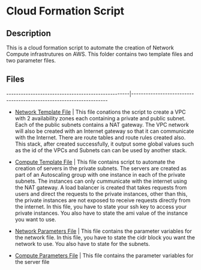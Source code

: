 # Cloud Formation Script

## Description

This is a cloud formation script to automate the creation of Network Compute infrastrutures on AWS.
This folder contains two template files and two parameter files.

## Files
---------------------------------------------------|--------------------------------------------------------------------

- [Network Template File](./b-network.yml) | This file conations the script to create a VPC with 2 availability zones each containing a private and public subnet. Each of the public subnets contains a NAT gateway. The VPC network will also be created with an Internet gateway so that it can communicate with the Internet. There are route tables and route rules created also. This stack, after created successfully, it output some global values such as the id of the VPCs and Subnets can can be used by another stack.

- [Compute Template File](./server.yml) | This file contains script to automate the creation of servers in the private subnets. The servers are created as part of an Autoscaling group with one instance in each of the private subnets. The instances can only cummunicate with the internet using the NAT gateway. A load balancer is created that takes requests from users and direct the requests to the private instances, other than this, the private instances are not exposed to receive requests directly from the internet. In this file, you have to state your ssh key to access your private instances. You also have to state the ami value of the instance you want to use.

- [Network Parameters File](./network-parameters.json) | This file contains the parameter variables for the network file. In this file, you have to state the cidr block you want the network to use. You also have to state for the subnets.

- [Compute Parameters File](./servers-parameters.json) | This file contains the parameter variables for the server file


